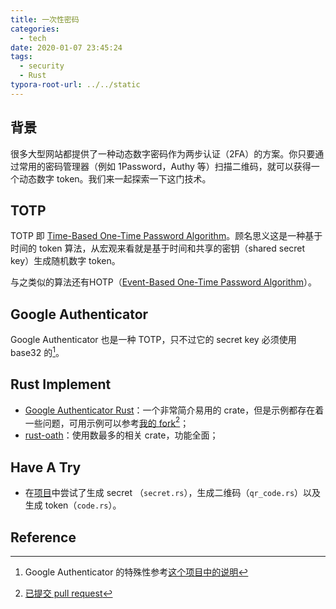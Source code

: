 ```yaml
---
title: 一次性密码
categories:
  - tech
date: 2020-01-07 23:45:24
tags:
  - security
  - Rust
typora-root-url: ../../static
---
```


## 背景

很多大型网站都提供了一种动态数字密码作为两步认证（2FA）的方案。你只要通过常用的密码管理器（例如 1Password，Authy 等）扫描二维码，就可以获得一个动态数字 token。我们来一起探索一下这门技术。

<!-- more -->

## TOTP

TOTP 即 [Time-Based One-Time Password Algorithm](https://tools.ietf.org/html/rfc6238)。顾名思义这是一种基于时间的 token 算法，从宏观来看就是基于时间和共享的密钥（shared secret key）生成随机数字 token。

与之类似的算法还有HOTP（[Event-Based One-Time Password Algorithm](http://tools.ietf.org/html/rfc4226)）。

## Google Authenticator

Google Authenticator 也是一种 TOTP，只不过它的 secret key 必须使用 base32 的[^1]。

## Rust Implement

* [Google Authenticator Rust](https://crates.io/crates/google-authenticator)：一个非常简介易用的 crate，但是示例都存在着一些问题，可用示例可以参考[我的 fork](https://github.com/jtr109/google-authenticator-rust)[^2]；
* [rust-oath](https://crates.io/crates/oath)：使用数最多的相关 crate，功能全面；

## Have A Try

* 在[项目](https://github.com/jtr109/rust-play/tree/otp/src/bin)中尝试了生成 secret （`secret.rs`），生成二维码（`qr_code.rs`）以及生成 token（`code.rs`）。

## Reference

[^1]: Google Authenticator 的特殊性参考[这个项目中的说明](https://github.com/avacariu/rust-oath#google-authenticator)
[^2]:[已提交 pull request](https://github.com/hanskorg/google-authenticator-rust/pull/3)

